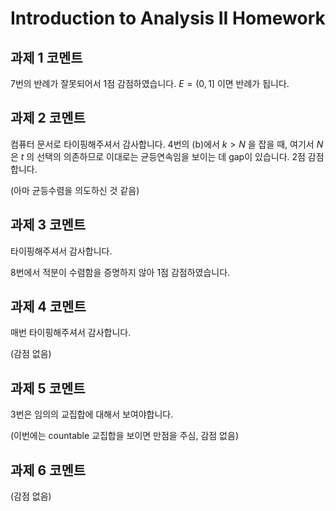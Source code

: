 # Introduction to Analysis II Homework

## 과제 1 코멘트

7번의 반례가 잘못되어서 1점 감점하였습니다. $E=(0, 1]$ 이면 반례가 됩니다.

## 과제 2 코멘트

컴퓨터 문서로 타이핑해주셔서 감사합니다. 4번의 (b)에서 $k > N$ 을 잡을 때, 여기서 $N$ 은 $t$ 의 선택의 의존하므로 이대로는 균등연속임을 보이는 데 gap이 있습니다. 2점 감점합니다.

(아마 균등수렴을 의도하신 것 같음)

## 과제 3 코멘트

타이핑해주셔서 감사합니다.

8번에서 적분이 수렴함을 증명하지 않아 1점 감점하였습니다.

## 과제 4 코멘트

매번 타이핑해주셔서 감사합니다.

(감점 없음)

## 과제 5 코멘트

3번은 임의의 교집합에 대해서 보여야합니다.

(이번에는 countable 교집합을 보이면 만점을 주심, 감점 없음)

## 과제 6 코멘트

(감점 없음)
